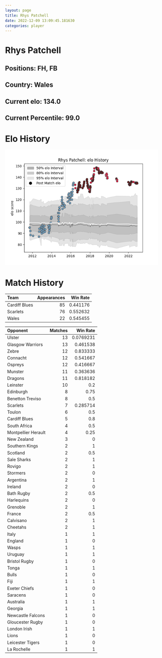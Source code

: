 ```yaml
---  
layout: page  
title: Rhys Patchell  
date: 2022-12-09 13:09:45.181630  
categories: player  
---
```

# Rhys Patchell

## Positions: FH, FB

## Country: Wales

## Current elo: 134.0

## Current Percentile: 99.0

# Elo History


![elo history](history_RhysPatchell.png)
# Match History


| Team          |   Appearances |   Win Rate |
|:--------------|--------------:|-----------:|
| Cardiff Blues |            85 |   0.441176 |
| Scarlets      |            76 |   0.552632 |
| Wales         |            22 |   0.545455 |

| Opponent            |   Matches |   Win Rate |
|:--------------------|----------:|-----------:|
| Ulster              |        13 |  0.0769231 |
| Glasgow Warriors    |        13 |  0.461538  |
| Zebre               |        12 |  0.833333  |
| Connacht            |        12 |  0.541667  |
| Ospreys             |        12 |  0.416667  |
| Munster             |        11 |  0.363636  |
| Dragons             |        11 |  0.818182  |
| Leinster            |        10 |  0.2       |
| Edinburgh           |         8 |  0.75      |
| Benetton Treviso    |         8 |  0.5       |
| Scarlets            |         7 |  0.285714  |
| Toulon              |         6 |  0.5       |
| Cardiff Blues       |         5 |  0.8       |
| South Africa        |         4 |  0.5       |
| Montpellier Herault |         4 |  0.25      |
| New Zealand         |         3 |  0         |
| Southern Kings      |         2 |  1         |
| Scotland            |         2 |  0.5       |
| Sale Sharks         |         2 |  1         |
| Rovigo              |         2 |  1         |
| Stormers            |         2 |  0         |
| Argentina           |         2 |  1         |
| Ireland             |         2 |  0         |
| Bath Rugby          |         2 |  0.5       |
| Harlequins          |         2 |  0         |
| Grenoble            |         2 |  1         |
| France              |         2 |  0.5       |
| Calvisano           |         2 |  1         |
| Cheetahs            |         2 |  1         |
| Italy               |         1 |  1         |
| England             |         1 |  0         |
| Wasps               |         1 |  1         |
| Uruguay             |         1 |  1         |
| Bristol Rugby       |         1 |  0         |
| Tonga               |         1 |  1         |
| Bulls               |         1 |  0         |
| Fiji                |         1 |  1         |
| Exeter Chiefs       |         1 |  0         |
| Saracens            |         1 |  0         |
| Australia           |         1 |  1         |
| Georgia             |         1 |  1         |
| Newcastle Falcons   |         1 |  0         |
| Gloucester Rugby    |         1 |  0         |
| London Irish        |         1 |  1         |
| Lions               |         1 |  0         |
| Leicester Tigers    |         1 |  0         |
| La Rochelle         |         1 |  1         |